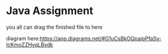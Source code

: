 # Java Assignment
you all can drag the finished file to here



diagram here:https://app.diagrams.net/#G1uCsBkOQpaipPfaSy-IcKmoZZHvqLBvdk
